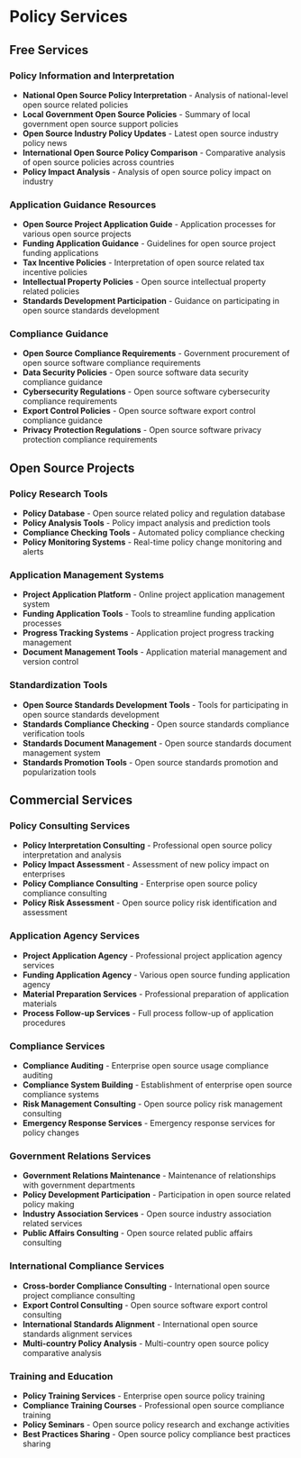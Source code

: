 # Policy Services

## Free Services

### Policy Information and Interpretation
- **National Open Source Policy Interpretation** - Analysis of national-level open source related policies
- **Local Government Open Source Policies** - Summary of local government open source support policies
- **Open Source Industry Policy Updates** - Latest open source industry policy news
- **International Open Source Policy Comparison** - Comparative analysis of open source policies across countries
- **Policy Impact Analysis** - Analysis of open source policy impact on industry

### Application Guidance Resources
- **Open Source Project Application Guide** - Application processes for various open source projects
- **Funding Application Guidance** - Guidelines for open source project funding applications
- **Tax Incentive Policies** - Interpretation of open source related tax incentive policies
- **Intellectual Property Policies** - Open source intellectual property related policies
- **Standards Development Participation** - Guidance on participating in open source standards development

### Compliance Guidance
- **Open Source Compliance Requirements** - Government procurement of open source software compliance requirements
- **Data Security Policies** - Open source software data security compliance guidance
- **Cybersecurity Regulations** - Open source software cybersecurity compliance requirements
- **Export Control Policies** - Open source software export control compliance guidance
- **Privacy Protection Regulations** - Open source software privacy protection compliance requirements

## Open Source Projects

### Policy Research Tools
- **Policy Database** - Open source related policy and regulation database
- **Policy Analysis Tools** - Policy impact analysis and prediction tools
- **Compliance Checking Tools** - Automated policy compliance checking
- **Policy Monitoring Systems** - Real-time policy change monitoring and alerts

### Application Management Systems
- **Project Application Platform** - Online project application management system
- **Funding Application Tools** - Tools to streamline funding application processes
- **Progress Tracking Systems** - Application project progress tracking management
- **Document Management Tools** - Application material management and version control

### Standardization Tools
- **Open Source Standards Development Tools** - Tools for participating in open source standards development
- **Standards Compliance Checking** - Open source standards compliance verification tools
- **Standards Document Management** - Open source standards document management system
- **Standards Promotion Tools** - Open source standards promotion and popularization tools

## Commercial Services

### Policy Consulting Services
- **Policy Interpretation Consulting** - Professional open source policy interpretation and analysis
- **Policy Impact Assessment** - Assessment of new policy impact on enterprises
- **Policy Compliance Consulting** - Enterprise open source policy compliance consulting
- **Policy Risk Assessment** - Open source policy risk identification and assessment

### Application Agency Services
- **Project Application Agency** - Professional project application agency services
- **Funding Application Agency** - Various open source funding application agency
- **Material Preparation Services** - Professional preparation of application materials
- **Process Follow-up Services** - Full process follow-up of application procedures

### Compliance Services
- **Compliance Auditing** - Enterprise open source usage compliance auditing
- **Compliance System Building** - Establishment of enterprise open source compliance systems
- **Risk Management Consulting** - Open source policy risk management consulting
- **Emergency Response Services** - Emergency response services for policy changes

### Government Relations Services
- **Government Relations Maintenance** - Maintenance of relationships with government departments
- **Policy Development Participation** - Participation in open source related policy making
- **Industry Association Services** - Open source industry association related services
- **Public Affairs Consulting** - Open source related public affairs consulting

### International Compliance Services
- **Cross-border Compliance Consulting** - International open source project compliance consulting
- **Export Control Consulting** - Open source software export control consulting
- **International Standards Alignment** - International open source standards alignment services
- **Multi-country Policy Analysis** - Multi-country open source policy comparative analysis

### Training and Education
- **Policy Training Services** - Enterprise open source policy training
- **Compliance Training Courses** - Professional open source compliance training
- **Policy Seminars** - Open source policy research and exchange activities
- **Best Practices Sharing** - Open source policy compliance best practices sharing